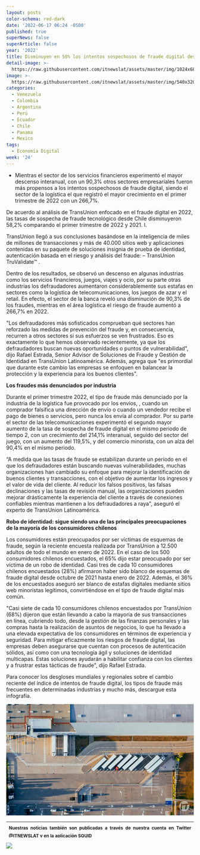 ```yaml
---
layout: posts
color-schema: red-dark
date: '2022-06-17 06:24 -0500'
published: true
superNews: false
superArticle: false
year: '2022'
title: Disminuyen en 58% los intentos sospechosos de fraude digital desde Chile
detail-image: >-
  https://raw.githubusercontent.com/itnewslat/assets/master/img/1024x680/logistica-g.jpg
image: >-
  https://raw.githubusercontent.com/itnewslat/assets/master/img/540x320/logistica-p.jpg
categories:
  - Venezuela
  - Colombia
  - Argentina
  - Perú
  - Ecuador
  - Chile
  - Panama
  - Mexico
tags:
  - Economía Digital
week: '24'
---
```

- Mientras el sector de los servicios financieros experimentó el mayor descenso interanual, con un 90,3% otros sectores empresariales fueron más propensos a los intentos sospechosos de fraude digital, siendo el sector de la logística el que registró el mayor crecimiento en el primer trimestre de 2022 con un 266,7%.

De acuerdo al análisis de TransUnion enfocado en el fraude digital en 2022, las tasas de sospecha de fraude tecnológico desde Chile disminuyeron 58,2%  comparando  el primer trimestre de 2022 y 2021. l.
 
TransUnion llegó a sus conclusiones basándose en la inteligencia de miles de millones de transacciones y más de 40.000 sitios web y aplicaciones contenidas en su paquete de soluciones insignia de prueba de identidad, autenticación basada en el riesgo y análisis del fraude: – TransUnion TruValidate™ .
 
Dentro de los resultados, se observó un descenso en algunas industrias como los servicios financieros, juegos, viajes y ocio, por su parte otras industrias los defraudadores aumentaron considerablemente sus estafas en sectores como la logística de telecomunicaciones, los juegos de azar y el retail. En efecto, el sector de la banca reveló una disminución de 90,3% de los fraudes, mientras en el área logística el riesgo de fraude aumentó a 266,7% en 2022.

"Los defraudadores más sofisticados comprueban qué sectores han reforzado las medidas de prevención del fraude y, en consecuencia, recurren a otros sectores si sus esfuerzos se ven frustrados. Eso es exactamente lo que hemos observado recientemente, ya que los defraudadores buscan nuevas oportunidades o puntos de vulnerabilidad", dijo Rafael Estrada, Senior Advisor de Soluciones de Fraude y Gestión de Identidad en TransUnion Latinoamérica. Además, agrega que "es primordial que durante este cambio las empresas se enfoquen en balancear la protección y la experiencia para los buenos clientes".
 
**Los fraudes más denunciados por industria**

Durante el primer trimestre 2022, el tipo de fraude más denunciado por la industria de la logística  fue provocado por  los envíos, , cuando un comprador falsifica una dirección de envío o cuando un vendedor recibe el pago de bienes o servicios, pero nunca los envía al comprador.  Por su parte el sector de las telecomunicaciones experimentó el segundo mayor aumento de la tasa de sospecha de fraude digital en el mismo periodo de tiempo 2, con un crecimiento del 214,1% interanual, seguido del sector del juego, con un aumento del 119,5%, y del comercio minorista, con un alza del 90,4% en el mismo periodo.

“A medida que las tasas de fraude se estabilizan durante un período en el que los defraudadores están buscando nuevas vulnerabilidades, muchas organizaciones han cambiado su enfoque para mejorar la identificación de buenos clientes y transacciones, con el objetivo de aumentar los ingresos y el valor de vida del cliente. Al reducir los falsos positivos, las falsas declinaciones y las tasas de revisión manual, las organizaciones pueden mejorar drásticamente la experiencia del cliente a través de conexiones confiables mientras mantienen a los defraudadores a raya", aseguró el experto de TransUnion Latinoamérica.
 
**Robo de identidad: sigue siendo una de las principales preocupaciones de la mayoría de los consumidores chilenos**
 
Los consumidores están preocupados por ser víctimas de esquemas de fraude, según la reciente encuesta realizada por TransUnion a 12.500 adultos de todo el mundo en enero de 2022. En el caso de los 500 consumidores chilenos encuestados, el 65% dijo estar preocupado por ser víctima de un robo de identidad. Casi tres de cada 10 consumidores chilenos encuestados (28%) afirmaron haber sido blanco de esquemas de fraude digital desde octubre de 2021 hasta enero de 2022. Además, el 36% de los encuestados aseguró ser blanco de estafas digitales mediante sitios web minoristas legítimos, convirtiéndose en el tipo de fraude digital más común.
 
"Casi siete de cada 10 consumidores chilenos encuestados por TransUnion (68%) dijeron que están llevando a cabo la mayoría de sus transacciones en línea, cubriendo todo, desde la gestión de las finanzas personales y las compras hasta la realización de asuntos de negocios, lo que ha llevado a una elevada expectativa de los consumidores en términos de experiencia y seguridad. Para mitigar eficazmente los riesgos de fraude digital, las empresas deben asegurarse que cuentan con procesos de autenticación sólidos, así como con una tecnología ágil y soluciones de identidad multicapas. Estas soluciones ayudarán a habilitar confianza con los clientes y a frustrar estas tácticas de fraude", dijo Rafael Estrada.
 
Para conocer los desgloses mundiales y regionales sobre el cambio reciente del índice de intentos de fraude digital, los tipos de fraude más frecuentes en determinadas industrias y mucho más, descargue esta infografía.

![](https://raw.githubusercontent.com/itnewslat/assets/master/img/540x320/logistica-p.jpg)

<table style="height: 42px;" width="569">
<tbody>
<tr>
<td style="text-align: justify;"><sub><strong>Nuestras noticias también son publicadas a través de nuestra cuenta en Twitter <a href="https://twitter.com/itnewslat?lang=es">@ITNEWSLAT</a> y en la aplicación <a href="https://squidapp.co/en/">SQUID</a></strong></sub></td>
</tr>
</tbody>
</table>

<img src="https://tracker.metricool.com/c3po.jpg?hash=56f88a41e39ab42c063cc51676587a04"/>
